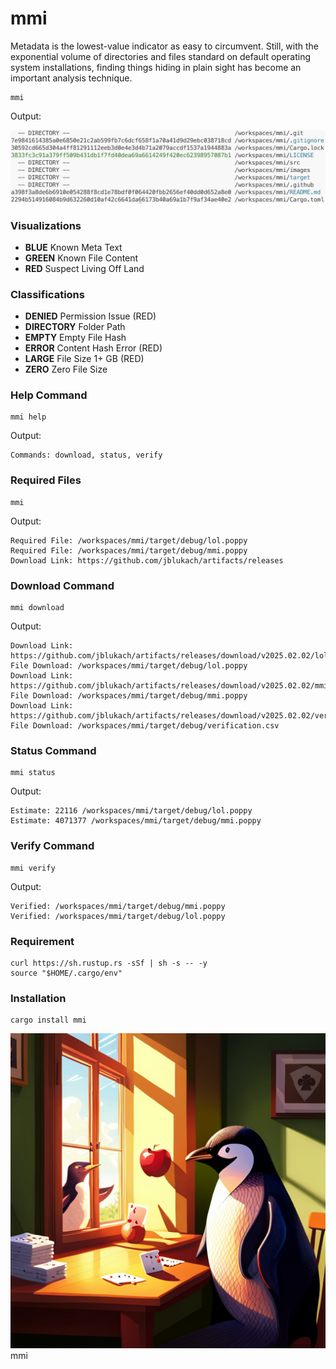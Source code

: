 # mmi

Metadata is the lowest-value indicator as easy to circumvent. Still, with the exponential volume of directories and files standard on default operating system installations, finding things hiding in plain sight has become an important analysis technique.

```
mmi
```

Output:

![Match Meta Inforamtion (MMI) Output](images/cli.jpg)

### Visualizations

- **BLUE** Known Meta Text
- **GREEN** Known File Content
- **RED** Suspect Living Off Land

### Classifications

- **DENIED** Permission Issue (RED)
- **DIRECTORY** Folder Path
- **EMPTY** Empty File Hash
- **ERROR** Content Hash Error (RED)
- **LARGE** File Size 1+ GB (RED)
- **ZERO** Zero File Size

### Help Command

```
mmi help
```

Output:

```
Commands: download, status, verify
```

### Required Files

```
mmi
```

Output:

```
Required File: /workspaces/mmi/target/debug/lol.poppy
Required File: /workspaces/mmi/target/debug/mmi.poppy
Download Link: https://github.com/jblukach/artifacts/releases
```

### Download Command

```
mmi download
```

Output:

```
Download Link: https://github.com/jblukach/artifacts/releases/download/v2025.02.02/lol.poppy
File Download: /workspaces/mmi/target/debug/lol.poppy
Download Link: https://github.com/jblukach/artifacts/releases/download/v2025.02.02/mmi.poppy
File Download: /workspaces/mmi/target/debug/mmi.poppy
Download Link: https://github.com/jblukach/artifacts/releases/download/v2025.02.02/verification.csv
File Download: /workspaces/mmi/target/debug/verification.csv
```

### Status Command

```
mmi status
```

Output:

```
Estimate: 22116 /workspaces/mmi/target/debug/lol.poppy
Estimate: 4071377 /workspaces/mmi/target/debug/mmi.poppy
```

### Verify Command

```
mmi verify
```

Output:

```
Verified: /workspaces/mmi/target/debug/mmi.poppy
Verified: /workspaces/mmi/target/debug/lol.poppy
```

### Requirement

```
curl https://sh.rustup.rs -sSf | sh -s -- -y
source "$HOME/.cargo/env"
```

### Installation

```
cargo install mmi
```

![Match Meta Inforamtion (MMI)](images/mmi.png)
mmi